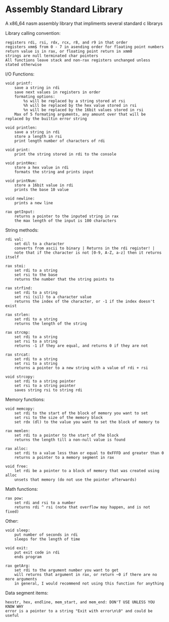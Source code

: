 # Assembly Standard Library

A x86_64 nasm assembly library that impliments several standard c librarys

Library calling convention:
    
    registers rdi, rsi, rdx, rcx, r8, and r9 in that order
    registers xmm$ from 0 - 7 in asending order for floating point numbers
    return value is in rax, or floating point return in xmm0
    strings are null terminated char pointers
    All functions leave stack and non-rax registers unchanged unless stated otherwise

I/O Functions:
    
    void printf: 
        save a string in rdi
        save next values in registers in order
        formating options:
            %s will be replaced by a string stored at rsi
            %h will be replaced by the hex value stored in rsi
            %n will be replaced by the 16bit values stored in rsi
        Max of 5 formating arguments, any amount over that will be replaced by the builtin error string
    
    void printlen:
        save a string in rdi
        store a length in rsi
        print length number of characters of rdi

    void print:
        print the string stored in rdi to the console
    
    void printHex:
        store a hex value in rdi
        formats the string and prints input
    
    void printNum:
        store a 16bit value in rdi
        prints the base 10 value

    void newline:
        prints a new line
    
    rax getInput:
        returns a pointer to the inputed string in rax
        the max length of the input is 100 characters

String methods:
    
    rdi val:
        set dil to a character
        converts from ascii to binary | Returns in the rdi register! |
        note that if the character is not [0-9, A-Z, a-z] then it returns itself

    rax stoi:
        set rdi to a string
        set rsi to the base
        returns the number that the string points to

    rax strfind:
        set rdi to a string
        set rsi (sil) to a character value
        returns the index of the character, or -1 if the index doesn't exist
    
    rax strlen:
        set rdi to a string
        returns the length of the string
    
    rax strcmp:
        set rdi to a string
        set rsi to a string
        returns -1 if they are equal, and returns 0 if they are not
    
    rax strcat:
        set rdi to a string
        set rsi to a string
        returns a pointer to a new string with a value of rdi + rsi
    
    void strcopy:
        set rdi to a string pointer
        set rsi to a string pointer
        saves string rsi to string rdi

Memory functions:
    
    void memcopy:
        set rdi to the start of the block of memory you want to set
        set rsi to the size of the memory block
        set rdx (dl) to the value you want to set the block of memory to
    
    rax memlen:
        set rdi to a pointer to the start of the block
        returns the length till a non-null value is found
    
    rax alloc:
        set rdi to a value less than or equal to 0xFFFD and greater than 0
        returns a pointer to a memory segment in rax
    
    void free:
        let rdi be a pointer to a block of memory that was created using alloc
        unsets that memory (do not use the pointer afterwards)

Math functions: 
    
    rax pow:
        set rdi and rsi to a number
        returns rdi ^ rsi (note that overflow may happen, and is not fixed)

Other:
    
    void sleep:
        put number of seconds in rdi
        sleeps for the length of time
    
    void exit:
        put exit code in rdi
        ends program
    
    rax getArg:
        set rdi to the argument number you want to get
        will returns that argument in rax, or return ~0 if there are no more arguments
        in general, I would recommend not using this function for anything

Data segment items:
    
    hexstr, hex, endline, mem_start, and mem_end: DON'T USE UNLESS YOU KNOW WHY
    error is a pointer to a string "Exit with error\n\0" and could be useful
